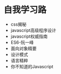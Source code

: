 # 自我学习路
- css揭秘
- javascript高级程序设计
- javascript权威指南
- ES6-阮一峰
- 面向对象精要
- 设计模式
- 语言精粹
- 你不知道的Javascript
